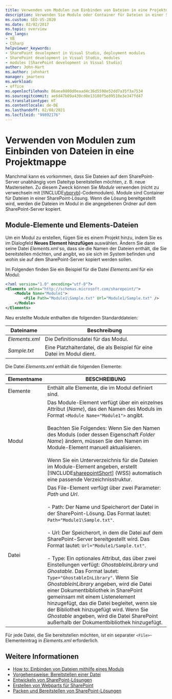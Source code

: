 ```yaml
---
title: Verwenden von Modulen zum Einbinden von Dateien in eine Projektmappe | Microsoft-Dokumentation
description: Verwenden Sie Module oder Container für Dateien in einer SharePoint-Lösung, um Dateien auf dem SharePoint-Server unabhängig von ihrem Dateityp bereitzustellen (z. B. Masterseiten).
ms.custom: SEO-VS-2020
ms.date: 02/02/2017
ms.topic: overview
dev_langs:
- VB
- CSharp
helpviewer_keywords:
- SharePoint development in Visual Studio, deployment modules
- SharePoint development in Visual Studio, modules
- modules [SharePoint development in Visual Studio]
author: John-Hart
ms.author: johnhart
manager: jmartens
ms.workload:
- office
ms.openlocfilehash: 86aea9800d0eaad4c36d5598e52dd7a35f3a7534
ms.sourcegitcommit: ae6d47b09a439cd0e13180f5e89510e3e347fd47
ms.translationtype: HT
ms.contentlocale: de-DE
ms.lasthandoff: 02/08/2021
ms.locfileid: "99892176"
---
```

# <a name="use-modules-to-include-files-in-the-solution"></a>Verwenden von Modulen zum Einbinden von Dateien in eine Projektmappe
  Manchmal kann es vorkommen, dass Sie Dateien auf dem SharePoint-Server unabhängig vom Dateityp bereitstellen möchten, z. B. neue Masterseiten. Zu diesem Zweck können Sie *Module* verwenden (nicht zu verwechseln mit [!INCLUDE[vbprvb](../sharepoint/includes/vbprvb-md.md)]-Codemodulen). Module sind Container für Dateien in einer SharePoint-Lösung. Wenn die Lösung bereitgestellt wird, werden die Dateien im Modul in die angegebenen Ordner auf dem SharePoint-Server kopiert.

## <a name="module-items-and-elements"></a>Module-Elemente und Elements-Dateien
 Um ein Modul zu erstellen, fügen Sie es einem Projekt hinzu, indem Sie es im Dialogfeld **Neues Element hinzufügen** auswählen. Ändern Sie dann seine Datei *Elements.xml* so, dass sie die Namen der Dateien enthält, die Sie bereitstellen möchten, und angibt, wo sie sich im System befinden und wohin sie auf dem SharePoint-Server kopiert werden sollen.

 Im Folgenden finden Sie ein Beispiel für die Datei *Elements.xml* für ein Modul:

```xml
<?xml version="1.0" encoding="utf-8"?>
<Elements xmlns="http://schemas.microsoft.com/sharepoint/">
    <Module Name="Module1">
        <File Path="Module1\Sample.txt" Url="Module1/Sample.txt" />
    </Module>
</Elements>

```

 Neu erstellte Module enthalten die folgenden Standarddateien:

|Dateiname|Beschreibung|
|---------------|-----------------|
|*Elements.xml*|Die Definitionsdatei für das Modul.|
|*Sample.txt*|Eine Platzhalterdatei, die als Beispiel für eine Datei im Modul dient.|

 Die Datei *Elements.xml* enthält die folgenden Elemente:

|Elementname|BESCHREIBUNG|
|------------------|-----------------|
|Elemente|Enthält alle Elemente, die im Modul definiert sind.|
|Modul|Das Module-Element verfügt über ein einzelnes Attribut (*Name*), das den Namen des Moduls im Format `<Module Name="Module1">` angibt.<br /><br /> Beachten Sie Folgendes: Wenn Sie den Namen des Moduls (oder dessen Eigenschaft *Folder Name*) ändern, müssen Sie den Namen im Module-Element manuell aktualisieren.<br /><br /> Wenn Sie ein Unterverzeichnis für die Dateien im Module-Element angeben, erstellt [!INCLUDE[sharepointShort](../sharepoint/includes/sharepointshort-md.md)] (WSS) automatisch eine passende Verzeichnisstruktur.|
|Datei|Das File-Element verfügt über zwei Parameter: *Path* und *Url*.<br /><br /> - Path: Der Name und Speicherort der Datei in der SharePoint-Lösung. Das Format lautet: `Path="Module1\Sample.txt"`.<br /><br /> - Url: Der Speicherort, in dem die Datei auf dem SharePoint-Server bereitgestellt wird. Das Format lautet: `Url="Module1/Sample.txt"`.<br /><br /> - Type: Ein optionales Attribut, das über zwei Einstellungen verfügt: *GhostableInLibrary* und *Ghostable*. Das Format lautet: `Type="GhostableInLibrary"`. Wenn Sie *GhostableInLibrary* angeben, wird die Datei einer Dokumentbibliothek in SharePoint gemeinsam mit einem Listenelement hinzugefügt, das die Datei begleitet, wenn sie der Bibliothek hinzugefügt wird. Wenn Sie *Ghostable* angeben, wird die Datei SharePoint außerhalb der Dokumentbibliothek hinzugefügt.|

 Für jede Datei, die Sie bereitstellen möchten, ist ein separater `<File>`-Elementeintrag in *Elements.xml* erforderlich.

## <a name="see-also"></a>Weitere Informationen
- [How to: Einbinden von Dateien mithilfe eines Moduls](../sharepoint/how-to-include-files-by-using-a-module.md)
- [Vorgehensweise: Bereitstellen einer Datei](/previous-versions/office/developer/sharepoint-2010/ms441170(v=office.14))
- [Entwickeln von SharePoint-Lösungen](../sharepoint/developing-sharepoint-solutions.md)
- [Erstellen von Webparts für SharePoint](../sharepoint/creating-web-parts-for-sharepoint.md)
- [Packen und Bereitstellen von SharePoint-Lösungen](../sharepoint/packaging-and-deploying-sharepoint-solutions.md)

